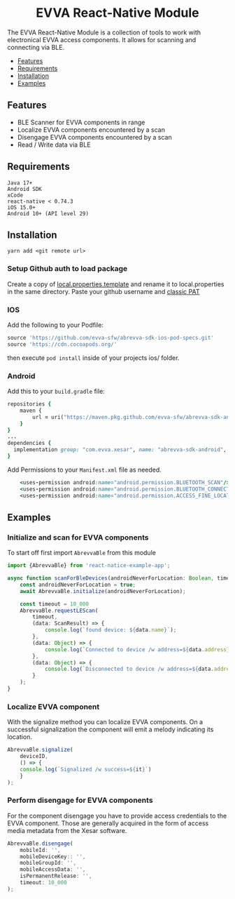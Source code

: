 <p align="center">
  <h1 align="center">EVVA React-Native Module</h1>
</p>

The EVVA React-Native Module is a collection of tools to work with electronical EVVA access components. It allows for scanning and connecting via BLE.

- [Features](#features)
- [Requirements](#requirements)
- [Installation](#installation)
- [Examples](#examples)

## Features

- BLE Scanner for EVVA components in range
- Localize EVVA components encountered by a scan
- Disengage EVVA components encountered by a scan
- Read / Write data via BLE

## Requirements

    Java 17+
    Android SDK
    xCode
    react-native < 0.74.3
    iOS 15.0+ 
    Android 10+ (API level 29) 

## Installation
```
yarn add <git remote url>
```

### Setup Github auth to load package

Create a copy of [local.properties.template](example/android/local.properties.template) and rename it to local.properties in the same directory. Paste your github username and [classic PAT](https://docs.github.com/en/authentication/keeping-your-account-and-data-secure/managing-your-personal-access-tokens)

### IOS

Add the following to your Podfile:

```ruby
source 'https://github.com/evva-sfw/abrevva-sdk-ios-pod-specs.git'
source 'https://cdn.cocoapods.org/'
```

then execute `pod install` inside of your projects ios/ folder.

### Android

Add this to your `build.gradle` file:

```ruby
repositories {
    maven {
        url = uri("https://maven.pkg.github.com/evva-sfw/abrevva-sdk-android")
    }
}
...
dependencies {
  implementation group: "com.evva.xesar", name: "abrevva-sdk-android", version: "1.0.19" <-- change to latest version. 
}
```

Add Permissions to your `Manifest.xml` file as needed.

```ruby
    <uses-permission android:name="android.permission.BLUETOOTH_SCAN"/>
    <uses-permission android:name="android.permission.BLUETOOTH_CONNECT"/>
    <uses-permission android:name="android.permission.ACCESS_FINE_LOCATION"/>
```

## Examples

### Initialize and scan for EVVA components

To start off first import `AbrevvaBle` from this module

```typescript
import {AbrevvaBle} from 'react-natice-example-app';

async function scanForBleDevices(androidNeverForLocation: Boolean, timeout: Number){
    const androidNeverForLocation = true;
    await AbrevvaBle.initialize(androidNeverForLocation);

    const timeout = 10_000
    AbrevvaBle.requestLEScan(
        timeout, 
        (data: ScanResult) => {
            console.log(`found device: ${data.name}`);
        },
        (data: Object) => {
            console.log(`Connected to device /w address=${data.address}`);
        },
        (data: Object) => {
            console.log(`Disconnected to device /w address=${data.address}`);
        }
    );
}
```

### Localize EVVA component

With the signalize method you can localize EVVA components. On a successful signalization the component will emit a melody indicating its location.

```typescript
AbrevvaBle.signalize(
    deviceID,
    () => {
    console.log(`Signalized /w success=${it}`)
    }    
);
```
### Perform disengage for EVVA components

For the component disengage you have to provide access credentials to the EVVA component. Those are generally acquired in the form of access media metadata from the Xesar software.

```typescript
AbrevvaBle.disengage(
    mobileId: '',
    mobileDeviceKey:: '',
    mobileGroupId: '',
    mobileAccessData: '',
    isPermanentRelease: '',
    timeout: 10_000
);
```